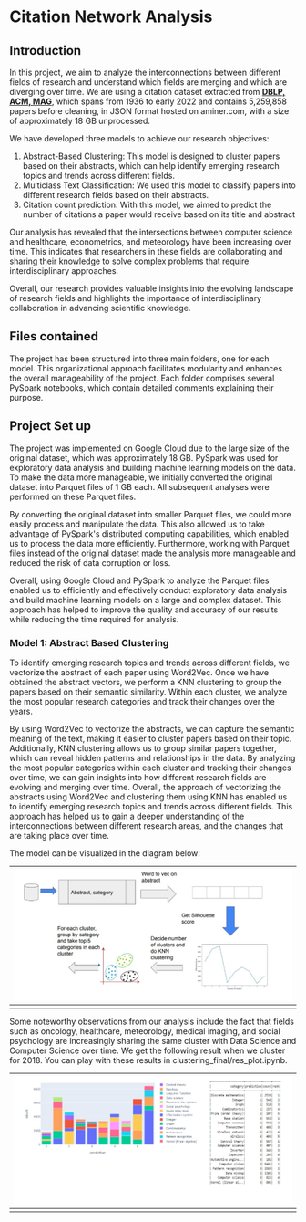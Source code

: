# Citation Network Analysis

## Introduction
In this project, we aim to analyze the interconnections between different fields of research and understand which fields are merging and which are diverging over time. We are using a citation dataset extracted from **[DBLP, ACM, MAG](https://www.aminer.org/citation)**, which spans from 1936 to early 2022 and contains 5,259,858 papers before cleaning, in JSON format hosted on aminer.com, with a size of approximately 18 GB unprocessed.

We have developed three models to achieve our research objectives:
1. Abstract-Based Clustering: This model is designed to cluster papers based on their abstracts, which can help identify emerging research topics and trends across different fields.
2. Multiclass Text Classification: We used this model to classify papers into different research fields based on their abstracts.
3. Citation count prediction: With this model, we aimed to predict the number of citations a paper would receive based on its title and abstract

Our analysis has revealed that the intersections between computer science and healthcare, econometrics, and meteorology have been increasing over time. This indicates that researchers in these fields are collaborating and sharing their knowledge to solve complex problems that require interdisciplinary approaches.

Overall, our research provides valuable insights into the evolving landscape of research fields and highlights the importance of interdisciplinary collaboration in advancing scientific knowledge.

## Files contained
The project has been structured into three main folders, one for each model. This organizational approach facilitates modularity and enhances the overall manageability of the project. Each folder comprises several PySpark notebooks, which contain detailed comments explaining their purpose.

## Project Set up
The project was implemented on Google Cloud due to the large size of the original dataset, which was approximately 18 GB. PySpark was used for exploratory data analysis and building machine learning models on the data. To make the data more manageable, we initially converted the original dataset into Parquet files of 1 GB each. All subsequent analyses were performed on these Parquet files.

By converting the original dataset into smaller Parquet files, we could more easily process and manipulate the data. This also allowed us to take advantage of PySpark's distributed computing capabilities, which enabled us to process the data more efficiently. Furthermore, working with Parquet files instead of the original dataset made the analysis more manageable and reduced the risk of data corruption or loss.

Overall, using Google Cloud and PySpark to analyze the Parquet files enabled us to efficiently and effectively conduct exploratory data analysis and build machine learning models on a large and complex dataset. This approach has helped to improve the quality and accuracy of our results while reducing the time required for analysis.

### Model 1: Abstract Based Clustering

To identify emerging research topics and trends across different fields, we vectorize the abstract of each paper using Word2Vec. Once we have obtained the abstract vectors, we perform a KNN clustering to group the papers based on their semantic similarity. Within each cluster, we analyze the most popular research categories and track their changes over the years.

By using Word2Vec to vectorize the abstracts, we can capture the semantic meaning of the text, making it easier to cluster papers based on their topic. Additionally, KNN clustering allows us to group similar papers together, which can reveal hidden patterns and relationships in the data. By analyzing the most popular categories within each cluster and tracking their changes over time, we can gain insights into how different research fields are evolving and merging over time.
Overall, the approach of vectorizing the abstracts using Word2Vec and clustering them using KNN has enabled us to identify emerging research topics and trends across different fields. This approach has helped us to gain a deeper understanding of the interconnections between different research areas, and the changes that are taking place over time.

The model can be visualized in the diagram below: 

| ![model.jpg](/images/model.jpg) | 
|:--:| 
||

Some noteworthy observations from our analysis include the fact that fields such as oncology, healthcare, meteorology, medical imaging, and social psychology are increasingly sharing the same cluster with Data Science and Computer Science over time. We get the following result when we cluster for 2018. You can play with these results in clustering_final/res_plot.ipynb. 


| ![clustering_result.jpg](/images/clustering_result.jpg) | 
|:--:| 
||

